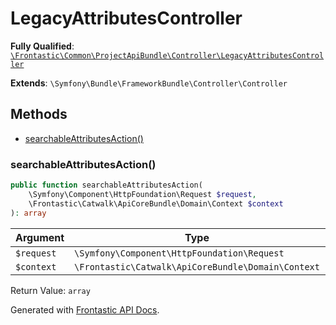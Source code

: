 #  LegacyAttributesController

**Fully Qualified**: [`\Frontastic\Common\ProjectApiBundle\Controller\LegacyAttributesController`](../../../../src/php/ProjectApiBundle/Controller/LegacyAttributesController.php)

**Extends**: `\Symfony\Bundle\FrameworkBundle\Controller\Controller`

## Methods

* [searchableAttributesAction()](#searchableattributesaction)

### searchableAttributesAction()

```php
public function searchableAttributesAction(
    \Symfony\Component\HttpFoundation\Request $request,
    \Frontastic\Catwalk\ApiCoreBundle\Domain\Context $context
): array
```

Argument|Type|Default|Description
--------|----|-------|-----------
`$request`|`\Symfony\Component\HttpFoundation\Request`||
`$context`|`\Frontastic\Catwalk\ApiCoreBundle\Domain\Context`||

Return Value: `array`

Generated with [Frontastic API Docs](https://github.com/FrontasticGmbH/apidocs).
